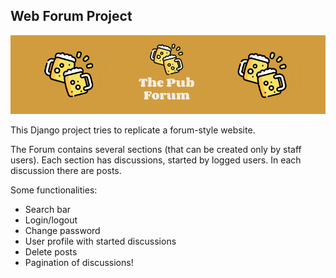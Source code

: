 ## Web Forum Project

![banner.png](static_storage%2Fbanner.png)

This Django project tries to replicate a forum-style website.

The Forum contains several sections (that can be created only by staff users).
Each section has discussions, started by logged users. In each discussion there are posts.

Some functionalities:
+ Search bar
+ Login/logout
+ Change password
+ User profile with started discussions
+ Delete posts
+ Pagination of discussions!